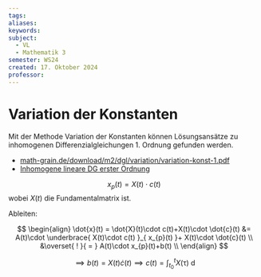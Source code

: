 ```yaml
---
tags: 
aliases: 
keywords: 
subject:
  - VL
  - Mathematik 3
semester: WS24
created: 17. Oktober 2024
professor:
---
```

 

# Variation der Konstanten

Mit der Methode Variation der Konstanten können Lösungsansätze zu inhomogenen Differenzialgleichungen 1. Ordnung gefunden werden.

- [math-grain.de/download/m2/dgl/variation/variation-konst-1.pdf](http://math-grain.de/download/m2/dgl/variation/variation-konst-1.pdf)
- [Inhomogene lineare DG erster Ordnung](https://statmath.wu.ac.at/~leydold/MOK/HTML/node182.html)

$$
x_{p}(t)= X(t)\cdot c(t)
$$
wobei $X(t)$ die Fundamentalmatrix ist.

Ableiten:

$$
\begin{align}
\dot{x}(t) = \dot{X}(t)\cdot c(t)+X(t)\cdot \dot{c}(t) &= A(t)\cdot \underbrace{ X(t)\cdot c(t) }_{ x_{p}(t) }+ X(t)\cdot \dot{c}(t) \\
&\overset{ ! }{ = } A(t)\cdot x_{p}(t)+b(t) \\
\end{align}
$$

$$
\implies b(t) = X(t) \dot{c}(t)\implies c(t) = \int_{t_{0}}^{t}X(\uptau)\mathrm{~d}
$$

